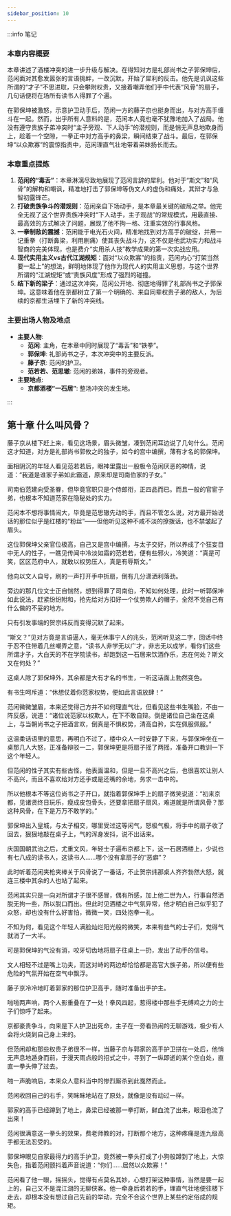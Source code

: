 ```yaml
---
sidebar_position: 10
---
```


:::info 笔记

### 本章内容概要

本章讲述了酒楼冲突的进一步升级与解决。在得知对方是礼部尚书之子郭保坤后，范闲面对其愈发嚣张的言语挑衅，一改沉默，开始了犀利的反击。他先是讥讽这些所谓的“才子”不思进取，只会攀附权贵，又接着嘲弄他们手中代表“风骨”的扇子，几句话便将在场所有读书人得罪了个遍。

在郭保坤被激怒，示意护卫动手后，范闲一方的藤子京也挺身而出，与对方高手缠斗在一起。然而，出乎所有人意料的是，范闲本人竟也毫不犹豫地加入了战局。他没有遵守贵族子弟冲突时“主子旁观、下人动手”的潜规则，而是悄无声息地欺身而上，趁着一个空隙，一拳正中对方高手的鼻梁，瞬间结束了战斗。最后，在郭保坤“以众欺寡”的震惊指责中，范闲理直气壮地带着弟妹扬长而去。

### 本章重点提炼

1.  **范闲的“毒舌”**：本章淋漓尽致地展现了范闲言辞的犀利。他对于“斯文”和“风骨”的解构和嘲讽，精准地打击了郭保坤等伪文人的虚伪和痛处，其辩才与急智初露锋芒。
2.  **打破贵族争斗的潜规则**：范闲亲自下场动手，是本章最关键的破局之举。他完全无视了这个世界贵族冲突时“下人动手，主子观战”的常规模式，用最直接、最高效的方式解决了问题，展现了他不拘一格、注重实效的行事风格。
3.  **一拳制敌的震撼**：范闲能于电光石火间，精准地找到对方高手的破绽，并用一记重拳（打断鼻梁，利用剧痛）使其丧失战斗力，这不仅是他武功实力和战斗智商的完美体现，也是费介“实用杀人技”教学成果的第一次实战应用。
4.  **现代实用主义vs古代江湖规矩**：面对“以众欺寡”的指责，范闲内心“打架当然要一起上”的想法，鲜明地体现了他作为现代人的实用主义思想，与这个世界所谓的“江湖规矩”或“贵族风度”形成了强烈的碰撞。
5.  **结下新的梁子**：通过这次冲突，范闲公开地、彻底地得罪了礼部尚书之子郭保坤。这意味着他在京都树立了第一个明确的、来自同辈权贵子弟的敌人，为后续的京都生活埋下了新的冲突线。

### 主要出场人物及地点

* **主要人物**:
    * **范闲**: 主角，在本章中同时展现了“毒舌”和“铁拳”。
    * **郭保坤**: 礼部尚书之子，本次冲突中的主要反派。
    * **藤子京**: 范闲的护卫。
    * **范若若、范思辙**: 范闲的弟妹，事件的旁观者。
* **主要地点**:
    * **京都酒楼“一石居”**: 整场冲突的发生地。

:::

## 第十章 **什么叫风骨？**

藤子京从楼下赶上来，看见这场景，眉头微皱，凑到范闲耳边说了几句什么。范闲这才知道，对方是礼部尚书郭攸之的独子，如今的宫中编撰，薄有才名的郭保坤。

面相阴沉的年轻人看见范若若后，眼神里露出一股极令范闲厌恶的神情，说道：“我道是谁家子弟如此霸道，原来却是司南伯家的子女。”

司南伯范建向受圣眷，但毕竟官职只是个侍郎衔，正四品而已。而且一般的官宦子弟，也根本不知道范家在隐秘处的实力。

范闲本不想将事情闹大，毕竟是范思辙先动的手，而且不管怎么说，对方最开始说话的那位似乎是红楼的“粉丝”——但他听见这种不咸不淡的撩拨话，也不禁皱起了眉头。

这位郭保坤父亲官位极高，自己又是宫中编撰，与太子交好，所以养成了个狂妄目中无人的性子，一瞧见传闻中冷淡如霜的范若若，便有些邪火，冷笑道：“真是可笑，区区范府中人，就敢以权势压人，真是有辱斯文。”

他向以文人自号，刷的一声打开手中折扇，倒有几分潇洒利落劲。

旁边的那几位文士正自惴然，想到得罪了司南伯，不知如何处理，此时一听郭保坤如此说法，赶紧纷纷附和，抢先给对方扣好一个仗势欺人的帽子，全然不觉自己有什么做的不妥的地方。

只有引发事端的贺宗纬反而变得沉默了起来。

“斯文？”见对方竟是言语逼人，毫无休事宁人的兆头，范闲听见这二字，回话中终于忍不住带着几丝嘲弄之意，“读书人非学无以广才，非志无以成学，看你们这些所谓才子，大白天的不在学院读书，却跑到这一石居来饮酒作乐，志在何处？斯文又在何处？”

这桌人除了郭保坤外，其余都是大有才名的书生，一听这话面上勃然变色。

有书生呵斥道：“休想仗着你范家权势，便如此言语放肆！”

范闲微微皱眉，本来还觉得己方并不如何理直气壮，但看见这些书生嘴脸，不由一阵反感，说道：“诸位说范家以权欺人，在下不敢自辩。倒是诸位自己坐在这桌上，与当朝尚书之子把酒言欢，倒真是不惧权势，清高自矜，实在佩服佩服。”

这温柔话语里的意思，再明白不过了，楼中众人一时安静了下来，与郭保坤坐在一桌那几人大怒，正准备辩驳一二，郭保坤更是将扇子摇了两摇，准备开口教训一下这个年轻人。

但范闲的性子其实有些古怪，他表面温和，但是一旦不高兴之后，也很喜欢让别人不高兴，而且不喜欢给对方还手或是还嘴的余地，务求一击中的。

所以他根本不等这位尚书之子开口，就指着郭保坤手上的扇子微笑说道：“初来京都，见诸贤终日玩乐，瘦成皮包骨头，还要拿把扇子扇风，难道就是所谓风骨？那这种风骨，在下是万万不敢学的。”

郭保坤出入皇城，与太子相交，哪里受过这等闲气，怒极气极，将手中的扇子收了回去，狠狠地敲在桌子上，气的浑身发抖，说不出话来。

庆国国朝武治之后，尤重文风，年轻士子遍布京都上下，这一石居酒楼上，少说也有七八成的读书人，这读书人……哪个没有拿扇子的“恶癖”？

此时听着范闲夹枪夹棒关于风骨说了一番话，不止贺宗纬那桌人齐齐勃然大怒，就连三楼中其余的人也站了起来。

范闲其实只是一向对所谓才子很不感冒，偶有所感，加上他二世为人，行事自然洒脱无拘一些，所以脱口而出。但此时见酒楼之中气氛异常，他才明白自己似乎犯了众怒，却也没有什么好害怕，微微一笑，四处抱拳一礼。

不知为何，看见这个年轻人满脸灿烂阳光般的微笑，本来有些气的士子们，觉得气就消了一大半。

可是郭保坤的气没有消，咬牙切齿地将扇子往桌上一扔，发出了动手的信号。

文人相轻不过是嘴上功夫，而这对峙的两边却恰恰都是高官大族子弟，所以便有些危险的气氛开始在空气中飘浮。

藤子京冷冷地盯着郭家的那位护卫高手，随时准备出手护主。

啪啪两声响，两个人影重叠在了一处！拳风四起，惹得楼中那些手无缚鸡之力的士子们惊呼了起来。

京都豪贵争斗，向来是下人护卫出死命，主子在一旁看热闹的无聊游戏，极少有人会将火烧到自己身上来的。

但范闲却和那些权贵子弟很不一样，当藤子京与郭家的高手护卫拼在一处后，他悄无声息地遁身而前，于漫天雨点般的招式之中，寻到了一纵即逝的某个空白处，直直一拳头伸了过去。

啪一声脆响后，本来众人意料当中的惨烈厮杀到此戛然而止。

范闲收回自己的右手，笑眯眯地站在了原处，就像是没有动过一样。

郭家的高手已经蹲到了地上，鼻梁已经被那一拳打断，鲜血流了出来，眼泪也流了出来！

范闲很满意这一拳头的效果，费老师教的对，打断那个地方，这种疼痛是连九级高手都无法忍受的。

郭保坤眼见自家最得力的高手护卫，竟然被一拳头打成了小狗般蹲到了地上，大惊失色，指着范闲颤抖着声音说道：“你们……居然以众欺寡！”

范闲看了他一眼，摇摇头，觉得有点莫名其妙，心想打架这种事情，当然是要一起上的，自己又不是混江湖的无聊侠客。他一牵身后若若的手，理直气壮地便往楼下走去，却根本没有想过自己先前的举动，完全不合这个世界上某些约定俗成的规矩。

